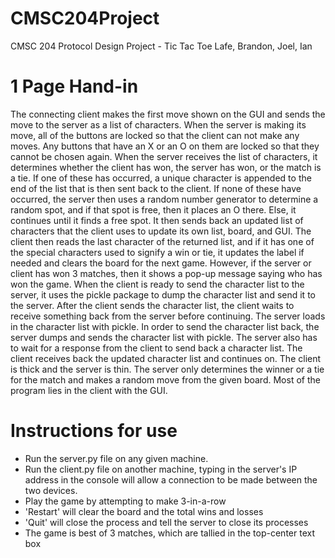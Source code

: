 # CMSC204Project
CMSC 204 Protocol Design Project - Tic Tac Toe
Lafe, Brandon, Joel, Ian

# 1 Page Hand-in
The connecting client makes the first move shown on the GUI and sends the move to the server as a list of characters. When the server is making its move, all of the buttons are locked so that the client can not make any moves. Any buttons that have an X or an O on them are locked so that they cannot be chosen again. When the server receives the list of characters, it determines whether the client has won, the server has won, or the match is a tie. If one of these has occurred, a unique character is appended to the end of the list that is then sent back to the client. If none of these have occurred, the server then uses a random number generator to determine a random spot, and if that spot is free, then it places an O there. Else, it continues until it finds a free spot. It then sends back an updated list of characters that the client uses to update its own list, board, and GUI. The client then reads the last character of the returned list, and if it has one of the special characters used to signify a win or tie, it updates the label if needed and clears the board for the next game. However, if the server or client has won 3 matches, then it shows a pop-up message saying who has won the game.
When the client is ready to send the character list to the server, it uses the pickle package to dump the character list and send it to the server. After the client sends the character list, the client waits to receive something back from the server before continuing. The server loads in the character list with pickle. In order to send the character list back, the server dumps and sends the character list with pickle. The server also has to wait for a response from the client to send back a character list. The client receives back the updated character list and continues on. The client is thick and the server is thin. The server only determines the winner or a tie for the match and makes a random move from the given board. Most of the program lies in the client with the GUI.

# Instructions for use
- Run the server.py file on any given machine.
- Run the client.py file on another machine, typing in the server's IP address in the console will allow a connection to be made between the two devices.
- Play the game by attempting to make 3-in-a-row
- 'Restart' will clear the board and the total wins and losses
- 'Quit' will close the process and tell the server to close its processes
- The game is best of 3 matches, which are tallied in the top-center text box
